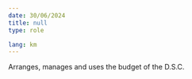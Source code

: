 ```yaml
---
date: 30/06/2024
title: null
type: role

lang: km
---
```


Arranges, manages and uses the budget of the D.S.C.
